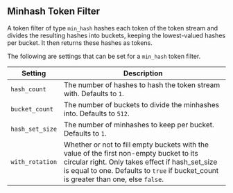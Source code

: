 ## Minhash Token Filter

A token filter of type `min_hash` hashes each token of the token stream and divides the resulting hashes into buckets, keeping the lowest-valued hashes per bucket. It then returns these hashes as tokens.

The following are settings that can be set for a `min_hash` token filter.

Setting | Description  
---|---    
`hash_count`| The number of hashes to hash the token stream with. Defaults to `1`.    
`bucket_count`| The number of buckets to divide the minhashes into. Defaults to `512`.    
`hash_set_size`| The number of minhashes to keep per bucket. Defaults to `1`.    
`with_rotation`| Whether or not to fill empty buckets with the value of the first non-empty bucket to its circular right. Only takes effect if hash_set_size is equal to one. Defaults to `true` if bucket_count is greater than one, else `false`.
